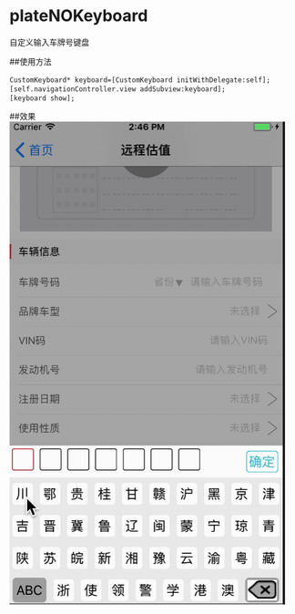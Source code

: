 # plateNOKeyboard
自定义输入车牌号键盘


##使用方法
```
CustomKeyboard* keyboard=[CustomKeyboard initWithDelegate:self];
[self.navigationController.view addSubview:keyboard];
[keyboard show];

```
##效果
![效果](https://github.com/Wayzo/plateNOKeyboard/blob/master/result.gif)
